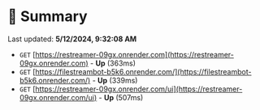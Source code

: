 # 📖 Summary
Last updated: **5/12/2024, 9:32:08 AM**

- `GET` [https://restreamer-09gx.onrender.com](https://restreamer-09gx.onrender.com) - **Up** (363ms)
- `GET` [https://filestreambot-b5k6.onrender.com/](https://filestreambot-b5k6.onrender.com/) - **Up** (339ms)
- `GET` [https://restreamer-09gx.onrender.com/ui](https://restreamer-09gx.onrender.com/ui) - **Up** (507ms)

